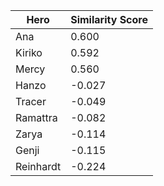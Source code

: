 | Hero | Similarity Score |
|------|------------------|
| Ana | 0.600 |
| Kiriko | 0.592 |
| Mercy | 0.560 |
| Hanzo | -0.027 |
| Tracer | -0.049 |
| Ramattra | -0.082 |
| Zarya | -0.114 |
| Genji | -0.115 |
| Reinhardt | -0.224 |